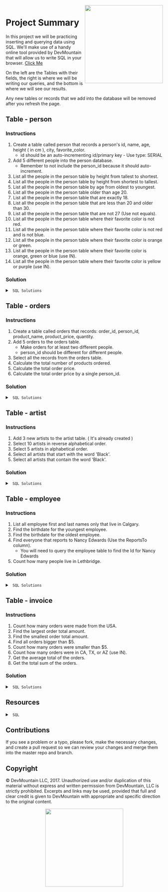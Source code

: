 <img src="https://s3.amazonaws.com/devmountain/readme-logo.png" width="250" align="right">

# Project Summary

In this project we will be practicing inserting and querying data using SQL. We'll make use of a handy online tool provided by DevMountain that will allow us to write SQL in your browser. [Click Me](https://postgres.devmountain.com/)

On the left are the Tables with their fields, the right is where we will be writing our queries, and the bottom is where we will see our results.  

Any new tables or records that we add into the database will be removed after you refresh the page.

## Table - person

### Instructions
1. Create a table called person that records a person's id, name, age, height ( in cm ), city, favorite_color. 
    * id should be an auto-incrementing id/primary key - Use type: SERIAL
2. Add 5 different people into the person database. 
    * Remember to not include the person_id because it should auto-increment.
3. List all the people in the person table by height from tallest to shortest.
4. List all the people in the person table by height from shortest to tallest.
5. List all the people in the person table by age from oldest to youngest.
6. List all the people in the person table older than age 20.
7. List all the people in the person table that are exactly 18.
8. List all the people in the person table that are less than 20 and older than 30.
9. List all the people in the person table that are not 27 (Use not equals).
10. List all the people in the person table where their favorite color is not red.
11. List all the people in the person table where their favorite color is not red and is not blue.
12. List all the people in the person table where their favorite color is orange or green.
13. List all the people in the person table where their favorite color is orange, green or blue (use IN).
14. List all the people in the person table where their favorite color is yellow or purple (use IN).

### Solution

<details>

<summary> <code> SQL Solutions </code> </summary>

<details>

<summary> <code> #1 </code> </summary>

```sql
CREATE TABLE person ( person_id SERIAL PRIMARY KEY, name VARCHAR(200), age INTEGER, height INTEGER, city VARCHAR(200), favorite_color VARCHAR(200) );
```
</details>


CREATE TABLE person (
  person_id SERIAL PRIMARY KEY,
  name VARCHAR(200),
  age INTEGER,
  height INTEGER,
  city VARCHAR(200),
  favorite_color VARCHAR(200)
);
  

<details>

<summary> <code> #2 </code> </summary>

```sql
INSERT INTO person ( name, age, height, city, favorite_color ) VALUES ( 'First Last', 21, 182, 'City', 'Color' );
```

</details>


  INSERT INTO person (name, age, height, city, favorite_color)
  VALUES ('Lexi Dutson', 21, 48, 'Salt Lake City', 'pink'),
    ('Ryan Dutson', 23, 50, 'Draper', 'blue'),
    ('Jax Peterson', 15, 55, 'Park City', 'green'),
    ('Cal Peterson', 13, 49, 'Filmore', 'blue'),
    ('Reagan Dutson', 25, 55, 'Sandy', 'aqua')
    ;


<details>

<summary> <code> #3 </code> </summary>

```sql
SELECT * FROM person ORDER BY height DESC;
```

</details>
SELECT * FROM person ORDER BY height DESC;

Query Results
Row count: 5

person_id	name	age	height	city	favorite_color
3	Jax Peterson	15	55	    Park City	green
5	Reagan Dutson	25	55	    Sandy	aqua
2	Ryan Dutson	    23	50	    Draper	blue
4	Cal Peterson	13	49	    Filmore	blue
1	Lexi Dutson	    21	48	    Salt Lake City	pink


<details>

<summary> <code> #4 </code> </summary>

```sql
SELECT * FROM person ORDER BY height ASC;
```

</details>

SELECT * FROM person ORDER BY height ASC;


person_id	name	age	height	city	favorite_color
1	Lexi Dutson	    21	48	    Salt Lake City	pink
4	Cal Peterson	13	49	    Filmore	blue
2	Ryan Dutson	    23	50	    Draper	blue
3	Jax Peterson	15	55	    Park City	green
5	Reagan Dutson	25	55	    Sandy	aqua



<details>

<summary> <code> #5 </code> </summary>

```sql
SELECT * FROM person ORDER BY age DESC;
```

</details>
SELECT * FROM person ORDER BY age DESC;

Query Results
Row count: 5

person_id	name	age	height	city	favorite_color
5	Reagan Dutson	25	55	Sandy	aqua
2	Ryan Dutson	    23	50	Draper	blue
1	Lexi Dutson	    21	48	Salt Lake City	pink
3	Jax Peterson	15	55	Park City	green
4	Cal Peterson	13	49	Filmore	blue




<details>

<summary> <code> #6 </code> </summary>

```sql
SELECT * FROM person WHERE age > 20;
```

</details>
SELECT * FROM person WHERE age > 20;

Query Results
Row count: 3

person_id	name	age	height	city	favorite_color
1	Lexi Dutson	    21	48	    Salt Lake City	pink
2	Ryan Dutson	    23	50	    Draper	blue
5	Reagan Dutson	25	55	    Sandy	aqua


<details>

<summary> <code> #7 </code> </summary>

```sql
SELECT * FROM person WHERE age = 18;
```

</details>
SELECT * FROM person WHERE age = 18;

Query Results
Query ran successfully. 0 rows to display.

<details>

<summary> <code> #8 </code> </summary>

```sql
SELECT * FROM person WHERE age < 20 OR age > 30;
```

</details>
SELECT * FROM person WHERE age < 20 OR age > 30;

Query Results
Row count: 2

person_id	name	age	height	city	favorite_color
3	Jax Peterson	15	55	    Park City	green
4	Cal Peterson	13	49	    Filmore	    blue
<details>

<summary> <code> #9 </code> </summary>

```sql
SELECT * FROM person WHERE age != 27;
```

</details>

<details>

<summary> <code> #10 </code> </summary>

```sql
SELECT * FROM person WHERE favorite_color != 'red';
```

</details>
SELECT * FROM person WHERE age != 27;

Query Results
Row count: 5

person_id	name	age	height	city	favorite_color
1	Lexi Dutson	    21	48	    Salt Lake City	pink
2	Ryan Dutson	    23	50	    Draper	        blue
3	Jax Peterson	15	55	    Park City	    green
4	Cal Peterson	13	49	    Filmore	        blue
5	Reagan Dutson	25	55	    Sandy	        aqua
<details>

<summary> <code> #11 </code> </summary>

```sql
SELECT * FROM person WHERE favorite_color != 'red' AND favorite_color != 'blue';
```

</details>
SELECT * FROM person WHERE favorite_color != 'red' AND favorite_color != 'blue';

Query Results
Row count: 3

person_id	name	age	height	city	favorite_color
1	Lexi Dutson	    21	48	    Salt Lake City	pink
3	Jax Peterson	15	55	    Park City	    green
5	Reagan Dutson	25	55	    Sandy	        aqua
<details>

<summary> <code> #12 </code> </summary>

```sql
SELECT * FROM person WHERE favorite_color = 'orange' OR favorite_color = 'green';
```

</details>
SELECT * FROM person WHERE favorite_color = 'orange' OR favorite_color = 'green';

Query Results
Row count: 1

person_id	name	age	height	city	favorite_color
3	Jax Peterson	15	55	    Park City	green

<details>

<summary> <code> #13 </code> </summary>

```sql
SELECT * FROM person WHERE favorite_color IN ( 'orange', 'green', 'blue' );
```

</details>
SELECT * FROM person WHERE favorite_color IN ( 'orange', 'green', 'blue' );

Query Results
Row count: 3

person_id	name	age	height	city	favorite_color
2	Ryan Dutson	    23	50	Draper	    blue
3	Jax Peterson	15	55	Park City	green
4	Cal Peterson	13	49	Filmore	    blue

<details>

<summary> <code> #14 </code> </summary>

```sql
SELECT * FROM person WHERE favorite_color IN ( 'yellow', 'purple' )
```

</details>
SELECT * FROM person WHERE favorite_color IN ( 'yellow', 'purple' )

Query Results
Query ran successfully. 0 rows to display.

</details>

## Table - orders

### Instructions

1. Create a table called orders that records: order_id, person_id, product_name, product_price, quantity.
2. Add 5 orders to the orders table.
    * Make orders for at least two different people.
    * person_id should be different for different people.
3. Select all the records from the orders table.
4. Calculate the total number of products ordered.
5. Calculate the total order price.
6. Calculate the total order price by a single person_id.

### Solution

<details>

<summary> <code> SQL Solutions </code> </summary>

<details>

<summary> <code> #1 </code> </summary>

```sql
CREATE TABLE orders ( order_id SERIAL PRIMARY KEY, person_id INTEGER, product_name VARCHAR(200), product_price NUMERIC, quantity INTEGER );
```

</details>

CREATE TABLE orders (
  order_id SERIAL PRIMARY KEY,
  person_id INTEGER,
  product_name VARCHAR(200),
  product_price NUMERIC,
  quantity INTEGER
  );



<details>

<summary> <code> #2 </code> </summary>

```sql
INSERT INTO orders ( person_id, product_name, product_price, quantity ) VALUES ( 0, 'Product', 12.50, 2 );
```

</details>

INSERT INTO orders ( person_id, product_name, product_price, quantity ) 
  VALUES ( 100, 'Coffee', 5.12, 1 ),
  (101, 'Lattee', 6.25, 3),
  (102, 'Cafe Misto', 3.25, 1),
  (103, 'Caramel Machiatto', 4.5, 5),
  (104, 'Mocha Frappe', 5.75, 2);

Query Results
Query ran successfully. 0 rows to display.
<details>

<summary> <code> #3 </code> </summary>

```sql
SELECT * FROM orders;
```

</details>
SELECT * FROM orders;

Query Results
Row count: 5

order_id	person_id	product_name	product_price	quantity
1	        100	        Coffee	            5.12	    1
2	        101	        Lattee	            6.25	    3
3	        102	        Cafe Misto	        3.25	    1
4	        103	        Caramel Machiatto	4.5	        5
5	        104	        Mocha Frappe	    5.75	    2
<details>

<summary> <code> #4 </code> </summary>

```sql
SELECT SUM(quantity) FROM orders;
```

</details>
SELECT SUM(quantity) FROM orders;

Query Results
Row count: 1

sum
12
<details>

<summary> <code> #5 </code> </summary>

```sql
SELECT SUM(product_price * quantity) FROM orders;
```

</details>
SELECT SUM(product_price * quantity) FROM orders;

Query Results
Row count: 1

sum
61.12
<details>

<summary> <code> #6 </code> </summary>

```sql
/* The value of person_id depends on what IDs you used. Use a valid ID from your table */
SELECT SUM(product_price * quantity) FROM orders WHERE person_id = 0;
```

</details>
SELECT SUM(product_price * quantity) FROM orders WHERE person_id = 103;

Query Results
Row count: 1

sum
22.5


</details>

## Table - artist

### Instructions

1. Add 3 new artists to the artist table. ( It's already created )
2. Select 10 artists in reverse alphabetical order.
3. Select 5 artists in alphabetical order.
4. Select all artists that start with the word 'Black'.
5. Select all artists that contain the word 'Black'.

### Solution 

<details>

<summary> <code> SQL Solutions </code> </summary>

<details>

<summary> <code> #1 </code> </summary>

```sql
INSERT INTO artist ( name ) VALUES ( 'artist name' );
```

</details>
INSERT INTO artist ( name ) VALUES ( 'Eloise Didier' );
INSERT INTO artist ( name ) VALUES ( 'Lexi Dutson' );
INSERT INTO artist ( name ) VALUES ( 'Jax Peterson' );

<details>

<summary> <code> #2 </code> </summary>

```sql
SELECT * FROM artist ORDER BY name DESC LIMIT 10;
```

</details>

Query Results
Row count: 10

artist_id	name
155	    Zeca Pagodinho
212	    Yo-Yo Ma
168	    Youssou N'Dour
255	    Yehudi Menuhin
181	    Xis
211	    Wilhelm Kempff
154	    Whitesnake
75	    Vinicius, Toquinho & Quarteto Em Cy
73	    Vinícius E Qurteto Em Cy
74	    Vinícius E Odette Lara

<details>

<summary> <code> #3 </code> </summary>

```sql
SELECT * FROM artist ORDER BY name ASC LIMIT 5;
```

</details>

SELECT * FROM artist ORDER BY name ASC LIMIT 5;

Query Results
Row count: 5

artist_id	name
230	        Aaron Copland & London Symphony Orchestra
202	        Aaron Goldberg
215	        Academy of St. Martin in the Fields Chamber Ensemble & Sir Neville Marriner
222	        Academy of St. Martin in the Fields, John Birch, Sir Neville Marriner & Sylvia McNair
214	        Academy of St. Martin in the Fields & Sir Neville Marriner

<details>

<summary> <code> #4 </code> </summary>

```sql
SELECT * FROM artist WHERE name LIKE 'Black%';
```

</details>
SELECT * FROM artist WHERE name LIKE 'Black%';

Query Results
Row count: 3

artist_id	name
11	        Black Label Society
12	        Black Sabbath
169	        Black Eyed Peas
<details>

<summary> <code> #5 </code> </summary>

```sql
SELECT * FROM artist WHERE name LIKE '%Black%';
```

</details>
SELECT * FROM artist WHERE name LIKE '%Black%';

Query Results
Row count: 5

artist_id	name
11	        Black Label Society
12	        Black Sabbath
38	        Banda Black Rio
137	        The Black Crowes
169	        Black Eyed Peas
</details>

## Table - employee

### Instructions

1. List all employee first and last names only that live in Calgary.
2. Find the birthdate for the youngest employee.
3. Find the birthdate for the oldest employee.
4. Find everyone that reports to Nancy Edwards (Use the ReportsTo column).
   * You will need to query the employee table to find the Id for Nancy Edwards
5. Count how many people live in Lethbridge.

### Solution

<details>

<summary> <code> SQL Solutions </code> </summary>

<details>

<summary> <code> #1 </code> </summary>

```sql
SELECT first_name, last_name FROM employee WHERE city = 'Calgary';
```

</details>
SELECT first_name, last_name FROM employee WHERE city = 'Calgary';

Query Results
Row count: 5

first_name	last_name
Nancy	    Edwards
Jane	    Peacock
Margaret	Park
Steve	    Johnson
Michael	    Mitchell
<details>

<summary> <code> #2 </code> </summary>

```sql
SELECT MAX(birth_date) from employee;
```

</details>
SELECT MAX(birth_date) from employee;

Query Results
Row count: 1

max
1973-08-29T00:00:00.000Z
<details>

<summary> <code> #3 </code> </summary>

```sql
SELECT MIN(birth_date) from employee;
```

</details>
SELECT MIN(birth_date) from employee;

Query Results
Row count: 1

min
1947-09-19T00:00:00.000Z
<details>

<summary> <code> #4 </code> </summary>

```sql
SELECT * FROM employee WHERE reports_to = 2;
```

</details>
SELECT * FROM employee WHERE reports_to = 2;

Query Results
Row count: 3

employee_id	last_name	first_name	title	reports_to	birth_date	hire_date	address	city	state	country	postal_code	phone	fax	email
3	Peacock	Jane	Sales Support Agent	2	1973-08-29T00:00:00.000Z	2002-04-01T00:00:00.000Z	1111 6 Ave SW	Calgary	AB	Canada	T2P 5M5	+1 (403) 262-3443	+1 (403) 262-6712	jane@chinookcorp.com
4	Park	Margaret	Sales Support Agent	2	1947-09-19T00:00:00.000Z	2003-05-03T00:00:00.000Z	683 10 Street SW	Calgary	AB	Canada	T2P 5G3	+1 (403) 263-4423	+1 (403) 263-4289	margaret@chinookcorp.com
5	Johnson	Steve	Sales Support Agent	2	1965-03-03T00:00:00.000Z	2003-10-17T00:00:00.000Z	7727B 41 Ave	Calgary	AB	Canada	T3B 1Y7	1 (780) 836-9987	1 (780) 836-9543	steve@chinookcorp.com
<details>

<summary> <code> #5 </code> </summary>

```sql
SELECT COUNT(*) FROM employee WHERE city = 'Lethbridge';
```

</details>
SELECT COUNT(*) FROM employee WHERE city = 'Lethbridge';

Query Results
Row count: 1

count
2
</details>

## Table - invoice 

### Instructions

1. Count how many orders were made from the USA.
2. Find the largest order total amount.
3. Find the smallest order total amount.
4. Find all orders bigger than $5.
5. Count how many orders were smaller than $5.
6. Count how many orders were in CA, TX, or AZ (use IN).
7. Get the average total of the orders.
8. Get the total sum of the orders.

### Solution

<details>

<summary> <code> SQL Solutions </code> </summary>

<details>

<summary> <code> #1 </code> </summary>

```sql
SELECT COUNT(*) FROM invoice WHERE billing_country = 'USA';
```
</details>
Query Results
Row count: 1

count
91
<details>

<summary> <code> #2 </code> </summary>

```sql
SELECT MAX(total) FROM invoice;
```
</details>
Query Results
Row count: 1

max
26
<details>

<summary> <code> #3 </code> </summary>

```sql
SELECT MIN(total) FROM invoice;
```

</details>
Query Results
Row count: 1

min
1
<details>

<summary> <code> #4 </code> </summary>

```sql
SELECT * FROM invoice WHERE total > 5;
```

</details>
Query Results
Row count: 179

invoice_id	customer_id	invoice_date	billing_address	billing_city	billing_state	billing_country	billing_postal_code	total
3	8	2009-01-03T00:00:00.000Z	Grétrystraat 63	Brussels		Belgium	1000	6
4	14	2009-01-06T00:00:00.000Z	8210 111 ST NW	Edmonton	AB	Canada	T6G 2C7	9
5	23	2009-01-11T00:00:00.000Z	69 Salem Street	Boston	MA	USA	2113	14
10	46	2009-02-03T00:00:00.000Z	3 Chatham Street	Dublin	Dublin	Ireland		6
11	52	2009-02-06T00:00:00.000Z	202 Hoxton Street	London		United Kingdom	N1 5LH	9
12	2	2009-02-11T00:00:00.000Z	Theodor-Heuss-Straße 34	Stuttgart		Germany	70174	14
17	25	2009-03-06T00:00:00.000Z	319 N. Frances Street	Madison	WI	USA	53703	6
18	31	2009-03-09T00:00:00.000Z	194A Chain Lake Drive	Halifax	NS	Canada	B3S 1C5	9
19	40	2009-03-14T00:00:00.000Z	8, Rue Hanovre	Paris		France	75002	14
<details>

<summary> <code> #5 </code> </summary>

```sql
SELECT COUNT(*) FROM invoice WHERE total < 5;
```

</details>
Query Results
Row count: 1

count
233
<details>

<summary> <code> #6 </code> </summary>

```sql
SELECT COUNT(*) FROM invoice WHERE billing_state in ('CA', 'TX', 'AZ');
```

</details>
Query Results
Row count: 1

count
35
<details>

<summary> <code> #7 </code> </summary>

```sql
SELECT AVG(total) FROM invoice;
```

</details>
Query Results
Row count: 1

avg
5.7063106796116505
<details>

<summary> <code> #8 </code> </summary>

```sql
SELECT SUM(total) FROM invoice;
```

</details>
Query Results
Row count: 1

sum
2351
</details>


## Resources

<details>

<summary> <code> SQL </code> </summary>

* [SQL Teaching](http://www.sqlteaching.com/)
* [SQL Bolt](http://sqlbolt.com/)

</details>

## Contributions

If you see a problem or a typo, please fork, make the necessary changes, and create a pull request so we can review your changes and merge them into the master repo and branch.

## Copyright

© DevMountain LLC, 2017. Unauthorized use and/or duplication of this material without express and written permission from DevMountain, LLC is strictly prohibited. Excerpts and links may be used, provided that full and clear credit is given to DevMountain with appropriate and specific direction to the original content.

<p align="center">
<img src="https://s3.amazonaws.com/devmountain/readme-logo.png" width="250">
</p>

